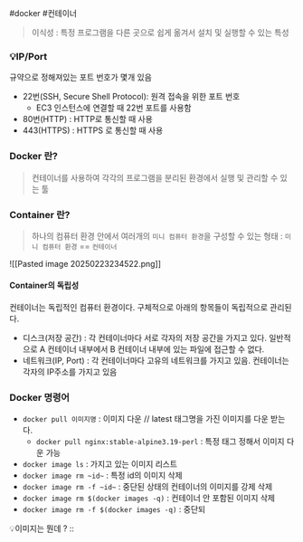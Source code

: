 #docker #컨테이너 

> 이식성 : 특정 프로그램을 다른 곳으로 쉽게 옮겨서 설치 및 실행할 수 있는 특성

### 💡IP/Port

규약으로 정해져있는 포트 번호가 몇개 있음
- 22번(SSH, Secure Shell Protocol): 원격 접속을 위한 포트 번호
	- EC3 인스턴스에 연결할 때 22번 포트를 사용함
- 80번(HTTP) : HTTP로 통신할 때 사용
- 443(HTTPS) : HTTPS 로 통신할 때 사용

### Docker 란? 
> 컨테이너를 사용하여 각각의 프로그램을 분리된 환경에서 실행 및 관리할 수 있는 툴

### Container 란?
> 	하나의 컴퓨터 환경 안에서 여러개의 `미니 컴퓨터 환경`을 구성할 수 있는 형태 : `미니 컴퓨터 환경` == `컨테이너` 

![[Pasted image 20250223234522.png]]

#### Container의 독립성
컨테이너는 독립적인 컴퓨터 환경이다. 구체적으로 아래의 항목들이 독립적으로 관리된다.
- 디스크(저장 공간) : 각 컨테이너마다 서로 각자의 저장 공간을 가지고 있다. 일반적으로 A 컨테이너 내부에서 B 컨테이너 내부에 있는 파일에 접근할 수 없다. 
- 네트워크(IP, Port) : 각 컨테이너마다 고유의 네트워크를 가지고 있음. 컨테이너는 각자의 IP주소를 가지고 있음


### Docker 명령어
- `docker pull 이미지명` : 이미지 다운  // latest 태그명을 가진 이미지를 다운 받는다.
	- `docker pull nginx:stable-alpine3.19-perl` : 특정 태그 정해서 이미지 다운 가능 
- `docker image ls` : 가지고 있는 이미지 리스트
- `docker image rm ~id~` : 특정 id의 이미지 삭제
- `docker image rm -f ~id~` : 중단된 상태의 컨테이너의 이미지를 강제 삭제
- `docker image rm $(docker images -q)` : 컨테이너 안 포함된 이미지 삭제
- `docker image rm -f $(docker images -q)` : 중단되

💡이미지는 뭔데 ? :: 


